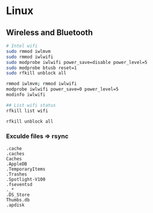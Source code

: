 # Linux
## Wireless and Bluetooth
```bash
# Intel wifi
sudo rmmod iwlmvm
sudo rmmod iwlwifi
sudo modprobe iwlwifi power_save=disable power_level=5
sudo modprobe btusb reset=1
sudo rfkill unblock all

rmmod iwlmvm; rmmod iwlwifi
modprobe iwlwifi power_save=0 power_level=5
modinfo iwlwifi

## List wifi status
rfkill list wifi

rfkill unblock all
```

### Exculde files => rsync
```
.cache
.caches
Caches
.AppleDB
.TemporaryItems
.Trashes
.Spotlight-V100
.fseventsd
._*
.DS_Store
Thumbs.db
.apdisk
```
